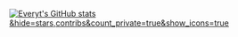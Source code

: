<!--
**everyt/everyt** is a ✨ _special_ ✨ repository because its `README.md` (this file) appears on your GitHub profile.

Here are some ideas to get you started:

- 🔭 I’m currently working on ...
- 🌱 I’m currently learning ...
- 👯 I’m looking to collaborate on ...
- 🤔 I’m looking for help with ...
- 💬 Ask me about ...
- 📫 How to reach me: ...
- 😄 Pronouns: ...
- ⚡ Fun fact: ...
-->

[![Everyt's GitHub stats](https://github-readme-stats.vercel.app/api?username=everyt)&hide=stars,contribs&count_private=true&show_icons=true](https://github.com/everyt/github-readme-stats)

